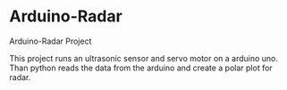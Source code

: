 # Arduino-Radar
Arduino-Radar Project

This project runs an ultrasonic sensor and servo motor on a arduino uno.
Than python reads the data from the arduino and create a polar plot for radar.
